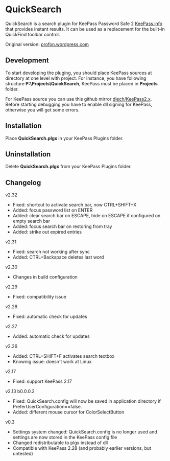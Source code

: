# QuickSearch

QuickSearch is a search plugin for KeePass Password Safe 2 [KeePass.info](http://www.KeePass.info) that provides instant results. It can be used as a replacement for the built-in QuickFind toolbar control.

Original version: [profon.wordpress.com](http://profon.wordpress.com/quicksearch/)

## Development

To start developing the pluging, you should place KeePass sources at directory at one level with project. For instance, you have following structure __P:\Projects\QuickSearch__, KeePass must be placed in __Projects__ folder.

For KeePass source you can use this github mirror [dlech/KeePass2.x](https://github.com/dlech/KeePass2.x).
Before starting debugging you have to enable dll signing for KeePass, otherwise you will get some errors.

## Installation

Place __QuickSearch.plgx__ in your KeePass Plugins folder.

## Uninstallation

Delete __QuickSearch.plgx__ from your KeePass Plugins folder.

## Changelog
v2.32
* Fixed: shortcut to activate search bar, now CTRL+SHIFT+X
* Added: focus password list on ENTER
* Added: clear search bar on ESCAPE, hide on ESCAPE if configured on empty search bar
* Added: focus search bar on restoring from tray
* Added: strike out expired entries

v2.31
* Fixed: search not working after sync
* Added: CTRL+Backspace deletes last word

v2.30
* Changes in build configuration

v2.29
* Fixed: compatibility issue

v2.28
* Fixed: automatic check for updates

v2.27
* Added: automatic check for updates

v2.26
* Added: CTRL+SHIFT+F activates search textbox
* Knownig issue: doesn't work at Linux

v2.17
* Fixed: support KeePass 2.17

v2.13 b0.0.0.2
* Fixed: QuickSearch.config will now be saved in application directory if PreferUserConfiguration==false.
* Added: different mouse cursor for ColorSelectButton

v0.3
* Settings system changed: QuickSearch.config is no longer used and settings are now stored in the KeePass config file
* Changed redistributable to plgx instead of dll
* Compatible with KeePass 2.28 (and probably earlier versions, but untested)
